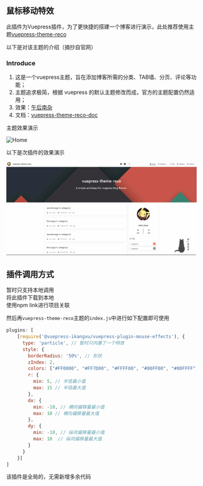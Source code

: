 ## 鼠标移动特效

此插件为Vuepress插件，为了更快捷的搭建一个博客进行演示，此处推荐使用主题[vuepress-theme-reco](https://github.com/vuepress-reco/vuepress-theme-reco)

以下是对该主题的介绍（摘抄自官网）

### Introduce

1. 这是一个vuepress主题，旨在添加博客所需的分类、TAB墙、分页、评论等功能；
2. 主题追求极简，根据 vuepress 的默认主题修改而成，官方的主题配置仍然适用；
3. 效果：[午后南杂](https://www.recoluan.com) 
4. 文档：[vuepress-theme-reco-doc](https://vuepress-theme-reco.recoluan.com)

主题效果演示

![Home](https://github.com/vuepress-reco/vuepress-theme-reco/raw/develop/images/home-blog.png)


以下是次插件的效果演示

![插件效果演示](./assets/img/mouse.gif)

## 插件调用方式

暂时只支持本地调用  
将此插件下载到本地  
使用npm link进行项目关联

然后再`vuepress-theme-reco`主题的`index.js`中进行如下配置即可使用

```js
plugins: [
    [require('@vuepress-ikangxu/vuepress-plugin-mouse-effects'), {
      type: 'particle', // 暂时只内置了一个特效
      style: {
        borderRadius: '50%', // 形状
        zIndex: 2,
        colors: ["#FF0000", "#FF7D00", "#FFFF00", "#00FF00", "#00FFFF", "#0000FF", "#FF00FF"], // 颜色
        r: {
          min: 5, // 半径最小值
          max: 15 // 半径最大值
        },
        dx: {
          min: -10, // 横向偏移量最小值
          max: 10 // 横向偏移量最大值
        },
        dy: {
          min: -10, // 纵向偏移量最小值
          max: 10  // 纵向偏移量最大值
        }
      }
    }]
]
```

该插件是全局的，无需新增多余代码